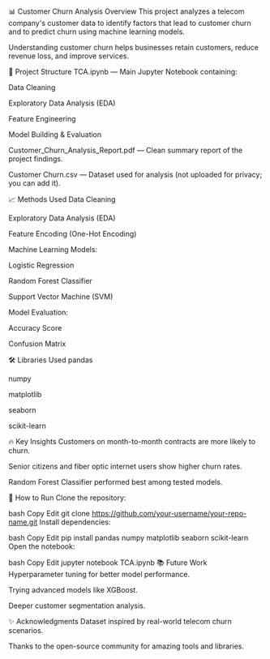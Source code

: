 📊 Customer Churn Analysis
Overview
This project analyzes a telecom company's customer data to identify factors that lead to customer churn and to predict churn using machine learning models.

Understanding customer churn helps businesses retain customers, reduce revenue loss, and improve services.

📂 Project Structure
TCA.ipynb — Main Jupyter Notebook containing:

Data Cleaning

Exploratory Data Analysis (EDA)

Feature Engineering

Model Building & Evaluation

Customer_Churn_Analysis_Report.pdf — Clean summary report of the project findings.

Customer Churn.csv — Dataset used for analysis (not uploaded for privacy; you can add it).

📈 Methods Used
Data Cleaning

Exploratory Data Analysis (EDA)

Feature Encoding (One-Hot Encoding)

Machine Learning Models:

Logistic Regression

Random Forest Classifier

Support Vector Machine (SVM)

Model Evaluation:

Accuracy Score

Confusion Matrix

🛠 Libraries Used
pandas

numpy

matplotlib

seaborn

scikit-learn

🔥 Key Insights
Customers on month-to-month contracts are more likely to churn.

Senior citizens and fiber optic internet users show higher churn rates.

Random Forest Classifier performed best among tested models.

🚀 How to Run
Clone the repository:

bash
Copy
Edit
git clone https://github.com/your-username/your-repo-name.git
Install dependencies:

bash
Copy
Edit
pip install pandas numpy matplotlib seaborn scikit-learn
Open the notebook:

bash
Copy
Edit
jupyter notebook TCA.ipynb
📚 Future Work
Hyperparameter tuning for better model performance.

Trying advanced models like XGBoost.

Deeper customer segmentation analysis.

✨ Acknowledgments
Dataset inspired by real-world telecom churn scenarios.

Thanks to the open-source community for amazing tools and libraries.
